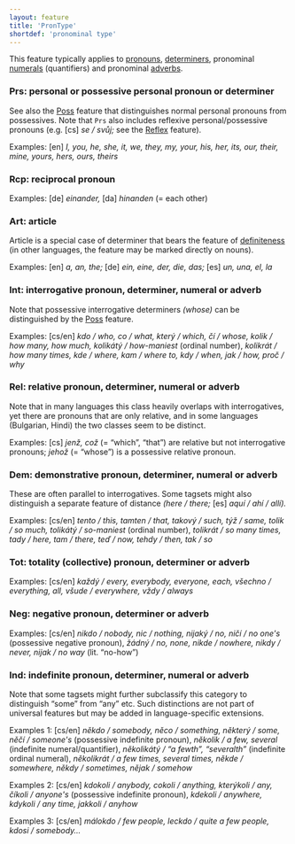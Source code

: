 ```yaml
---
layout: feature
title: 'PronType'
shortdef: 'pronominal type'
---
```


This feature typically applies to [pronouns](u-pos/PRON),
[determiners](u-pos/DET), pronominal [numerals](u-pos/NUM)
(quantifiers) and pronominal [adverbs](u-pos/ADV).

### Prs: personal or possessive personal pronoun or determiner

See also the <a href="Poss">Poss</a> feature that distinguishes normal
personal pronouns from possessives. Note that `Prs` also includes reflexive
personal/possessive pronouns (e.g. [cs] _se / svůj;_ see the
<a href="Reflex">Reflex</a> feature).

Examples: [en] _I, you, he, she, it, we, they, my, your, his, her,
its, our, their, mine, yours, hers, ours, theirs_

### Rcp: reciprocal pronoun

Examples: [de] _einander,_ [da] _hinanden_ (= each other)

### Art: article

Article is a special case of determiner that bears the feature of
[definiteness](Definite) (in other languages, the feature may be
marked directly on nouns).

Examples: [en] _a, an, the;_ [de] _ein, eine, der, die, das;_ [es] _un, una, el, la_

### Int: interrogative pronoun, determiner, numeral or adverb

Note that possessive interrogative determiners _(whose)_ can be
distinguished by the <a href="Poss.html">Poss</a> feature.

Examples: [cs/en] _kdo / who, co / what, který / which, čí / whose,
kolik / how many, how much, kolikátý / how-maniest_ (ordinal number),
_kolikrát / how many times, kde / where, kam / where to, kdy / when,
jak / how, proč / why_

### Rel: relative pronoun, determiner, numeral or adverb

Note that in many languages this class heavily overlaps with
interrogatives, yet there are pronouns that are only relative, and in
some languages (Bulgarian, Hindi) the two classes seem to be distinct.

Examples: [cs] _jenž, což_ (= “which”, “that”) are relative but not
interrogative pronouns; _jehož_ (= “whose”) is a possessive relative
pronoun.

### Dem: demonstrative pronoun, determiner, numeral or adverb

These are often parallel to interrogatives. Some tagsets might also
distinguish a separate feature of distance _(here / there;_ [es]
_aquí / ahí / allí)._

Examples: [cs/en] _tento / this, tamten / that, takový / such, týž /
same, tolik / so much, tolikátý / so-maniest_ (ordinal number),
_tolikrát / so many times, tady / here, tam / there, teď / now, tehdy / then,
tak / so_

### Tot: totality (collective) pronoun, determiner or adverb

Examples: [cs/en] _každý / every, everybody, everyone, each, všechno /
everything, all, všude / everywhere, vždy / always_

### Neg: negative pronoun, determiner or adverb

Examples: [cs/en] _nikdo / nobody, nic / nothing, nijaký / no, ničí /
no one's_ (possessive negative pronoun), _žádný / no, none, nikde /
nowhere, nikdy / never, nijak / no way_ (lit. “no-how”)

### Ind: indefinite pronoun, determiner, numeral or adverb

Note that some tagsets might further subclassify this category to
distinguish “some” from “any” etc. Such distinctions are not part of
universal features but may be added in language-specific extensions.

Examples 1: [cs/en] _někdo / somebody, něco / something, některý /
some, něčí / someone's_ (possessive indefinite pronoun), _několik / a
few, several_ (indefinite numeral/quantifier), _několikátý / “a fewth”, “severalth”_
(indefinite ordinal numeral), _několikrát / a few times, several times,
někde / somewhere, někdy / sometimes, nějak / somehow_

Examples 2: [cs/en] _kdokoli / anybody, cokoli / anything, kterýkoli /
any, číkoli / anyone's_ (possessive indefinite pronoun), _kdekoli /
anywhere, kdykoli / any time, jakkoli / anyhow_

Examples 3: [cs/en] _málokdo / few people, leckdo / quite a few people,
kdosi / somebody…_
